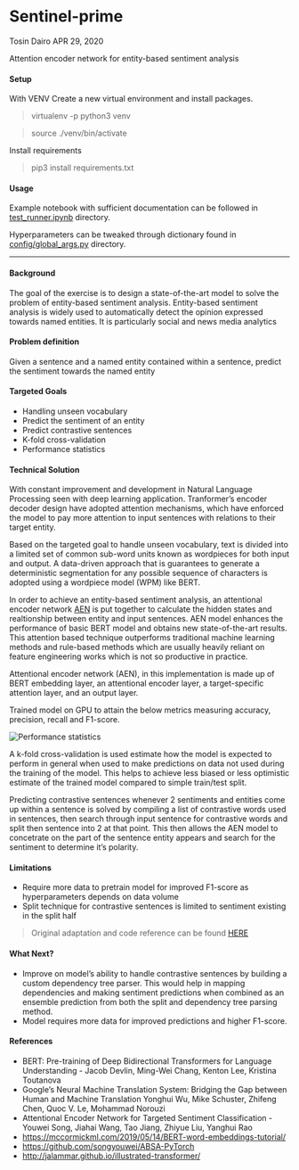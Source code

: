 Sentinel-prime
================
Tosin Dairo
APR 29, 2020

Attention encoder network for entity-based sentiment analysis

#### Setup

With VENV Create a new virtual environment and install packages.

> virtualenv -p python3 venv

> source ./venv/bin/activate

Install requirements

> pip3 install requirements.txt

#### Usage

Example notebook with sufficient documentation can be followed in
[test\_runner.ipynb](https://github.com/tosi-n/Sentinel-prime/blob/master/test_runner.ipynb)
directory.

Hyperparameters can be tweaked through dictionary found in
[config/global\_args.py](https://github.com/tosi-n/Sentinel-prime/blob/master/config/global_args.py)
directory.

<hr>

</hr>

#### Background

The goal of the exercise is to design a state-of-the-art model to solve
the problem of entity-based sentiment analysis. Entity-based sentiment
analysis is widely used to automatically detect the opinion expressed
towards named entities. It is particularly social and news media
analytics

#### Problem definition

Given a sentence and a named entity contained within a sentence, predict
the sentiment towards the named entity

#### Targeted Goals

  - Handling unseen vocabulary
  - Predict the sentiment of an entity
  - Predict contrastive sentences
  - K-fold cross-validation
  - Performance statistics

#### Technical Solution

With constant improvement and development in Natural Language Processing
seen with deep learning application. Tranformer’s encoder decoder design
have adopted attention mechanisms, which have enforced the model to pay
more attention to input sentences with relations to their target entity.

Based on the targeted goal to handle unseen vocabulary, text is divided
into a limited set of common sub-word units known as wordpieces for both
input and output. A data-driven approach that is guarantees to generate
a deterministic segmentation for any possible sequence of characters is
adopted using a wordpiece model (WPM) like BERT.

In order to achieve an entity-based sentiment analysis, an attentional
encoder network
[AEN](https://www.researchgate.net/publication/331343006_Attentional_Encoder_Network_for_Targeted_Sentiment_Classification)
is put together to calculate the hidden states and realtionship between
entity and input sentences. AEN model enhances the performance of basic
BERT model and obtains new state-of-the-art results. This attention
based technique outperforms traditional machine learning methods and
rule-based methods which are usually heavily reliant on feature
engineering works which is not so productive in practice.

Attentional encoder network (AEN), in this implementation is made up of
BERT embedding layer, an attentional encoder layer, a target-specific
attention layer, and an output layer.

Trained model on GPU to attain the below metrics measuring accuracy,
precision, recall and F1-score.

![Performance
statistics](./MISC/metrics_evaluation.png)

A k-fold cross-validation is used estimate how the model is expected to
perform in general when used to make predictions on data not used during
the training of the model. This helps to achieve less biased or less
optimistic estimate of the trained model compared to simple train/test
split.

Predicting contrastive sentences whenever 2 sentiments and entities come
up within a sentence is solved by compiling a list of contrastive words
used in sentences, then search through input sentence for contrastive
words and split then sentence into 2 at that point. This then allows the
AEN model to concetrate on the part of the sentence entity appears and
search for the sentiment to determine it’s polarity.

#### Limitations

  - Require more data to pretrain model for improved F1-score as
    hyperparameters depends on data volume
  - Split technique for contrastive sentences is limited to sentiment
    existing in the split half

> Original adaptation and code reference can be found
> [HERE](https://github.com/songyouwei/ABSA-PyTorch)

#### What Next?

  - Improve on model’s ability to handle contrastive sentences by
    building a custom dependency tree parser. This would help in mapping
    dependencies and making sentiment predictions when combined as an
    ensemble prediction from both the split and dependency tree parsing
    method.
  - Model requires more data for improved predictions and higher
    F1-score.

#### References

  - BERT: Pre-training of Deep Bidirectional Transformers for Language
    Understanding - Jacob Devlin, Ming-Wei Chang, Kenton Lee, Kristina
    Toutanova
  - Google’s Neural Machine Translation System: Bridging the Gap between
    Human and Machine Translation Yonghui Wu, Mike Schuster, Zhifeng
    Chen, Quoc V. Le, Mohammad Norouzi
  - Attentional Encoder Network for Targeted Sentiment Classification -
    Youwei Song, Jiahai Wang, Tao Jiang, Zhiyue Liu, Yanghui Rao
  - <https://mccormickml.com/2019/05/14/BERT-word-embeddings-tutorial/>
  - <https://github.com/songyouwei/ABSA-PyTorch>
  - <http://jalammar.github.io/illustrated-transformer/>
